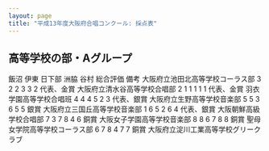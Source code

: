 ```yaml
---
layout: page
title: "平成13年度大阪府合唱コンクール: 採点表"
---
```

高等学校の部・Aグループ
-----------------------

飯沼
伊東
日下部
洲脇
谷村
総合評価
備考
大阪府立池田北高等学校コーラス部
3
2
2
3
3
2
代表、金賞
大阪府立清水谷高等学校合唱部
2
1
1
1
1
1
代表、金賞
羽衣学園高等学校合唱班
4
4
4
5
2
3
代表、銀賞
大阪府立生野高等学校音楽部
5
5
3
6
5
5
銀賞
大阪府立三国丘高等学校音楽部
1
6
5
2
6
4
代表、銀賞
大阪朝鮮高級学校合唱部
7
3
7
8
4
6
銅賞
大阪女子学園高等学校音楽部
8
8
6
7
8
8
銅賞
聖母女学院高等学校コーラス部
6
7
8
4
7
7
銅賞
大阪府立淀川工業高等学校グリークラブ
